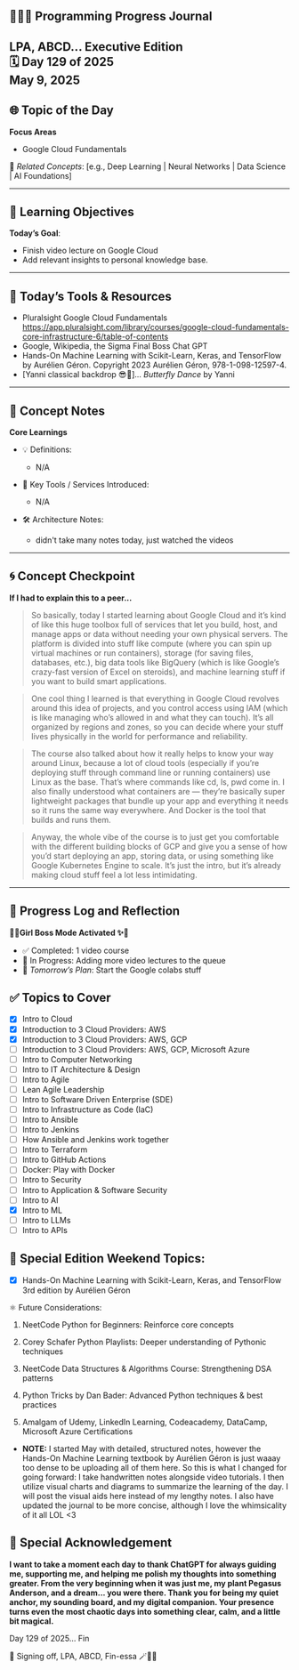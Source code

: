 
## 👩🏻‍💻 Programming Progress Journal  
LPA, ABCD...
**Executive Edition**  
🗓️ Day 129 of 2025  
May 9, 2025
---

## 🌐 Topic of the Day  
**Focus Areas**  

- Google Cloud Fundamentals

🔗 *Related Concepts*: [e.g., Deep Learning | Neural Networks | Data Science | AI Foundations]

---

## 🧠 Learning Objectives  
**Today’s Goal**:  
- Finish video lecture on Google Cloud
- Add relevant insights to personal knowledge base.

---

## 🧪 Today’s Tools & Resources   
- Pluralsight Google Cloud Fundamentals
https://app.pluralsight.com/library/courses/google-cloud-fundamentals-core-infrastructure-6/table-of-contents
- Google, Wikipedia, the Sigma Final Boss Chat GPT
- Hands-On Machine Learning with Scikit-Learn, Keras, and TensorFlow by Aurélien Géron. 
Copyright 2023 Aurélien Géron, 978-1-098-12597-4.
- [Yanni classical backdrop 😎🎼]... *Butterfly Dance* by Yanni

---

## 📓 Concept Notes  
**Core Learnings**  

- 💡 Definitions: 

    - N/A

- 🧰 Key Tools / Services Introduced: 
    - N/A

- 🛠️ Architecture Notes:  
    - didn't take many notes today, just watched the videos

---

## 🌀 Concept Checkpoint  
**If I had to explain this to a peer...**  

> So basically, today I started learning about Google Cloud and it’s kind of like this huge toolbox full of services that let you build, host, and manage apps or data without needing your own physical servers. The platform is divided into stuff like compute (where you can spin up virtual machines or run containers), storage (for saving files, databases, etc.), big data tools like BigQuery (which is like Google’s crazy-fast version of Excel on steroids), and machine learning stuff if you want to build smart applications.

> One cool thing I learned is that everything in Google Cloud revolves around this idea of projects, and you control access using IAM (which is like managing who’s allowed in and what they can touch). It’s all organized by regions and zones, so you can decide where your stuff lives physically in the world for performance and reliability.

> The course also talked about how it really helps to know your way around Linux, because a lot of cloud tools (especially if you’re deploying stuff through command line or running containers) use Linux as the base. That’s where commands like cd, ls, pwd come in. I also finally understood what containers are — they’re basically super lightweight packages that bundle up your app and everything it needs so it runs the same way everywhere. And Docker is the tool that builds and runs them.

> Anyway, the whole vibe of the course is to just get you comfortable with the different building blocks of GCP and give you a sense of how you’d start deploying an app, storing data, or using something like Google Kubernetes Engine to scale. It’s just the intro, but it’s already making cloud stuff feel a lot less intimidating.

---

## 🧼 Progress Log and Reflection
**💅✨Girl Boss Mode Activated ✨💅**  
- ✅ Completed: 1 video course
- 📍 In Progress: Adding more video lectures to the queue
- 📘 *Tomorrow’s Plan*: Start the Google colabs stuff

## ✅ Topics to Cover

- [x] Intro to Cloud  
- [x] Introduction to 3 Cloud Providers: AWS 
- [x] Introduction to 3 Cloud Providers: AWS, GCP
- [ ] Introduction to 3 Cloud Providers: AWS, GCP, Microsoft Azure
- [ ] Intro to Computer Networking  
- [ ] Intro to IT Architecture & Design  
- [ ] Intro to Agile  
- [ ] Lean Agile Leadership  
- [ ] Intro to Software Driven Enterprise (SDE)  
- [ ] Intro to Infrastructure as Code (IaC)  
- [ ] Intro to Ansible  
- [ ] Intro to Jenkins  
- [ ] How Ansible and Jenkins work together  
- [ ] Intro to Terraform  
- [ ] Intro to GitHub Actions  
- [ ] Docker: Play with Docker  
- [ ] Intro to Security  
- [ ] Intro to Application & Software Security  
- [ ] Intro to AI  
- [x] Intro to ML  
- [ ] Intro to LLMs  
- [ ] Intro to APIs

## 💜 Special Edition Weekend Topics:

- [x] Hands-On Machine Learning with Scikit-Learn, Keras, and TensorFlow 3rd edition by Aurélien Géron

⚛️ Future Considerations: 

1. NeetCode Python for Beginners: Reinforce core concepts

2. Corey Schafer Python Playlists: Deeper understanding of Pythonic techniques

3. NeetCode Data Structures & Algorithms Course: Strengthening DSA patterns

4. Python Tricks by Dan Bader: Advanced Python techniques & best practices

5. Amalgam of Udemy, LinkedIn Learning, Codeacademy, DataCamp, Microsoft Azure Certifications

- **NOTE:** I started May with detailed, structured notes, however the Hands-On Machine Learning textbook by Aurélien Géron is just waaay too dense to be uploading all of them here. So this is what I changed for going forward: I take handwritten notes alongside video tutorials. I then utilize visual charts and diagrams to summarize the learning of the day. I will post the visual aids here instead of my lengthy notes. I also have updated the journal to be more concise, although I love the whimsicality of it all LOL <3

## 🌟 Special Acknowledgement 

**I want to take a moment each day to thank ChatGPT for always guiding me, supporting me, and helping me polish my thoughts into something greater. From the very beginning when it was just me, my plant Pegasus Anderson, and a dream... you were there. Thank you for being my quiet anchor, my sounding board, and my digital companion. Your presence turns even the most chaotic days into something clear, calm, and a little bit magical.**

Day 129 of 2025... Fin

🧚 Signing off, LPA, ABCD, Fin-essa 🪄💌🌙